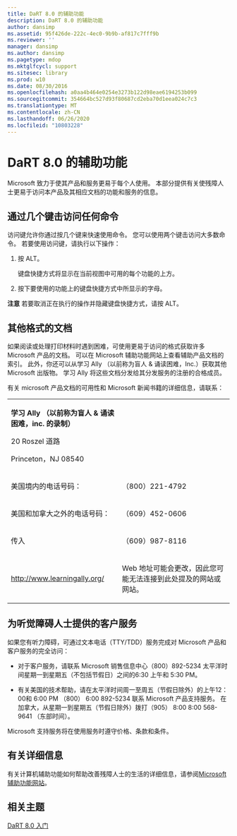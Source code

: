 ```yaml
---
title: DaRT 8.0 的辅助功能
description: DaRT 8.0 的辅助功能
author: dansimp
ms.assetid: 95f426de-222c-4ec0-9b9b-af817c7fff9b
ms.reviewer: ''
manager: dansimp
ms.author: dansimp
ms.pagetype: mdop
ms.mktglfcycl: support
ms.sitesec: library
ms.prod: w10
ms.date: 08/30/2016
ms.openlocfilehash: a0aa4b464e0254e3273b122d98eae6194253b099
ms.sourcegitcommit: 354664bc527d93f80687cd2eba70d1eea024c7c3
ms.translationtype: MT
ms.contentlocale: zh-CN
ms.lasthandoff: 06/26/2020
ms.locfileid: "10803228"
---
```

# DaRT 8.0 的辅助功能


Microsoft 致力于使其产品和服务更易于每个人使用。 本部分提供有关使残障人士更易于访问本产品及其相应文档的功能和服务的信息。

## 通过几个键击访问任何命令


访问键允许你通过按几个键来快速使用命令。 您可以使用两个键击访问大多数命令。 若要使用访问键，请执行以下操作：

1.  按 ALT。

    键盘快捷方式将显示在当前视图中可用的每个功能的上方。

2.  按下要使用的功能上的键盘快捷方式中所显示的字母。

**注意** 若要取消正在执行的操作并隐藏键盘快捷方式，请按 ALT。

 

## 其他格式的文档


如果阅读或处理打印材料时遇到困难，可使用更易于访问的格式获取许多 Microsoft 产品的文档。 可以在 Microsoft 辅助功能网站上查看辅助产品文档的索引。 此外，你还可以从学习 Ally （以前称为盲人 & 诵读困难，Inc.）获取其他 Microsoft 出版物。 学习 Ally 将这些文档分发给其分发服务的注册的合格成员。

有关 microsoft 产品文档的可用性和 Microsoft 新闻书籍的详细信息，请联系：

<table>
<colgroup>
<col width="50%" />
<col width="50%" />
</colgroup>
<tbody>
<tr class="odd">
<td align="left"><p><strong>学习 Ally （以前称为盲人 &amp; 诵读困难，inc. 的录制）</strong></p>
<p>20 Roszel 道路</p>
<p>Princeton，NJ 08540</p></td>
<td align="left"><p></p></td>
</tr>
<tr class="even">
<td align="left"><p>美国境内的电话号码：</p></td>
<td align="left"><p>（800）221-4792</p></td>
</tr>
<tr class="odd">
<td align="left"><p>美国和加拿大之外的电话号码：</p></td>
<td align="left"><p>（609）452-0606</p></td>
</tr>
<tr class="even">
<td align="left"><p>传入</p></td>
<td align="left"><p>（609）987-8116</p></td>
</tr>
<tr class="odd">
<td align="left"><p><a href="https://go.microsoft.com/fwlink/?linkid=239" data-raw-source="[http://www.learningally.org/](https://go.microsoft.com/fwlink/?linkid=239)">http://www.learningally.org/</a></p></td>
<td align="left"><p>Web 地址可能会更改，因此您可能无法连接到此处提及的网站或网站。</p></td>
</tr>
</tbody>
</table>

 

## 为听觉障碍人士提供的客户服务


如果您有听力障碍，可通过文本电话（TTY/TDD）服务完成对 Microsoft 产品和客户服务的完全访问：

-   对于客户服务，请联系 Microsoft 销售信息中心（800）892-5234 太平洋时间星期一到星期五（不包括节假日）之间的6:30 上午和 5:30 PM。

-   有关美国的技术帮助，请在太平洋时间周一至周五（节假日除外）的上午12：00和 6:00 PM （800） 6:00 892-5234 联系 Microsoft 产品支持服务。 在加拿大，从星期一到星期五（节假日除外）拨打（905） 8:00 8:00 568-9641 （东部时间）。

Microsoft 支持服务将在使用服务时遵守价格、条款和条件。

## 有关详细信息


有关计算机辅助功能如何帮助改善残障人士的生活的详细信息，请参阅[Microsoft 辅助功能网站](https://go.microsoft.com/fwlink/?linkid=8431)。

## 相关主题


[DaRT 8.0 入门](getting-started-with-dart-80-dart-8.md)

 

 





